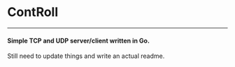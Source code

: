 # ContRoll
------
#### Simple TCP and UDP server/client written in Go. 

Still need to update things and write an actual readme.
